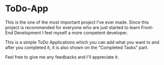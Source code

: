 # ToDo-App
This is the one of the most important project I've ever made. Since this project is recommended for everyone who are just started to learn Front-End Development I feel myself a more competent developer. 


This is a simple ToDo Applications which you can add what you want to and after you completed it, it is also shown on the  "Completed Tasks" part.


Feel free to give me any feedbacks and I'll appreciate it.
